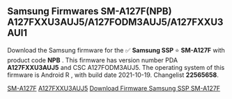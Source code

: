 <h2>Samsung Firmwares SM-A127F(NPB) A127FXXU3AUJ5/A127FODM3AUJ5/A127FXXU3AUI1</h2>
Download the Samsung firmware for the ✅ <strong>Samsung SSP </strong> ⭐ <strong>SM-A127F</strong> with product code <strong>NPB</strong> . This firmware has version number PDA <strong>A127FXXU3AUJ5</strong> and CSC A127FODM3AUJ5. The operating system of this firmware is Android R , with build date 2021-10-19. Changelist <strong>22565658</strong>.


[SM-A127F](https://samfirm.shop/samsung/model/SM-A127F)
[A127FXXU3AUJ5](https://samfirm.shop/samsung/pda/A127FXXU3AUJ5)
[Download Firmware Samsung SSP SM-A127F](https://samfirm.shop/samsung/firmware/467864)
